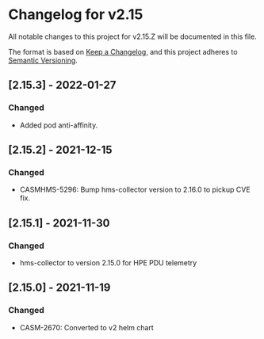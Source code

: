 # Changelog for v2.15

All notable changes to this project for v2.15.Z will be documented in this file.

The format is based on [Keep a Changelog](https://keepachangelog.com/en/1.0.0/),
and this project adheres to [Semantic Versioning](https://semver.org/spec/v2.0.0.html).

## [2.15.3] - 2022-01-27

### Changed

- Added pod anti-affinity.

## [2.15.2] - 2021-12-15

### Changed

- CASMHMS-5296: Bump hms-collector version to 2.16.0 to pickup CVE fix. 

## [2.15.1] - 2021-11-30

### Changed

- hms-collector to version 2.15.0 for HPE PDU telemetry

## [2.15.0] - 2021-11-19

### Changed

- CASM-2670: Converted to v2 helm chart

